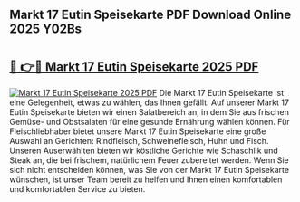## Markt 17 Eutin Speisekarte PDF Download Online 2025 Y02Bs

# <h2><a href="http://gc8q795.nevu.top/?p=Markt+17+Eutin+Speisekarte">🔗 👉🔴 Markt 17 Eutin Speisekarte 2025 PDF</a></h2>

[![Markt 17 Eutin Speisekarte 2025 PDF](https://i.imgur.com/dBaPXMq.png)](http://gc8q795.nevu.top/?p=Markt+17+Eutin+Speisekarte)
Die Markt 17 Eutin Speisekarte ist eine Gelegenheit, etwas zu wählen, das Ihnen gefällt. Auf unserer Markt 17 Eutin Speisekarte bieten wir einen Salatbereich an, in dem Sie aus frischen Gemüse- und Obstsalaten für eine gesunde Ernährung wählen können. Für Fleischliebhaber bietet unsere Markt 17 Eutin Speisekarte eine große Auswahl an Gerichten: Rindfleisch, Schweinefleisch, Huhn und Fisch. Unseren Auserwählten bieten wir köstliche Gerichte wie Schaschlik und Steak an, die bei frischem, natürlichem Feuer zubereitet werden. Wenn Sie sich nicht entscheiden können, was Sie von der Markt 17 Eutin Speisekarte wünschen, ist unser Team bereit zu helfen und Ihnen einen komfortablen und komfortablen Service zu bieten.
